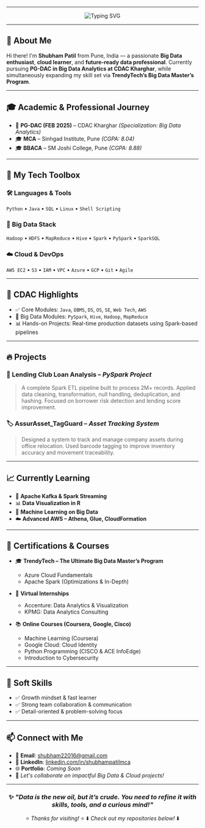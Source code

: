 
---
<p align="center">
  <img src="https://readme-typing-svg.herokuapp.com?font=Fira+Code&size=30&duration=3000&pause=1000&color=2F80ED&center=true&vCenter=true&multiline=true&width=900&height=90&lines=👋+Hi%2C+I'm+Shubham+Patil!;🚀+Welcome+to+my+GitHub+Portfolio!;🎓+CDAC+PG-DBDA+%7C+MCA+%7C+BBACA" alt="Typing SVG" />
</p>

---

## 👋 About Me

Hi there! I'm **Shubham Patil** from Pune, India — a passionate **Big Data enthusiast**, **cloud learner**, and **future-ready data professional**. Currently pursuing **PG-DAC in Big Data Analytics at CDAC Kharghar**, while simultaneously expanding my skill set via **TrendyTech’s Big Data Master’s Program**.

---

## 🎓 Academic & Professional Journey

* 🚀 **PG-DAC (FEB 2025)** – CDAC Kharghar *(Specialization: Big Data Analytics)*
* 🎓 **MCA** – Sinhgad Institute, Pune *(CGPA: 8.04)*
* 🎓 **BBACA** – SM Joshi College, Pune *(CGPA: 8.88)*

---

## 💼 My Tech Toolbox

### 🛠️ Languages & Tools

`Python` • `Java` • `SQL` • `Linux` • `Shell Scripting`

### 💾 Big Data Stack

`Hadoop` • `HDFS` • `MapReduce` • `Hive` • `Spark` • `PySpark` • `SparkSQL`

### ☁️ Cloud & DevOps

`AWS EC2` • `S3` • `IAM` • `VPC` • `Azure` • `GCP` • `Git` • `Agile`

---

## 📌 CDAC Highlights

* ✅ Core Modules: `Java`, `DBMS`, `DS`, `OS`, `SE`, `Web Tech`, `AWS`
* 🚀 Big Data Modules: `PySpark`, `Hive`, `Hadoop`, `MapReduce`
* 📊 Hands-on Projects: Real-time production datasets using Spark-based pipelines

---

## 🔥 Projects

### 🧾 Lending Club Loan Analysis – *PySpark Project*

> A complete Spark ETL pipeline built to process 2M+ records.
> Applied data cleaning, transformation, null handling, deduplication, and hashing.
> Focused on borrower risk detection and lending score improvement.

### 🏷️ AssurAsset\_TagGuard – *Asset Tracking System*

> Designed a system to track and manage company assets during office relocation.
> Used barcode tagging to improve inventory accuracy and movement traceability.

---

## 📈 Currently Learning

* 🔄 **Apache Kafka & Spark Streaming**
* 📊 **Data Visualization in R**
* 🤖 **Machine Learning on Big Data**
* ☁️ **Advanced AWS – Athena, Glue, CloudFormation**

---

## 🏅 Certifications & Courses

* 🎓 **TrendyTech – The Ultimate Big Data Master’s Program**

  * Azure Cloud Fundamentals
  * Apache Spark (Optimizations & In-Depth)
* 💼 **Virtual Internships**

  * Accenture: Data Analytics & Visualization
  * KPMG: Data Analytics Consulting
* 📚 **Online Courses (Coursera, Google, Cisco)**

  * Machine Learning (Coursera)
  * Google Cloud: Cloud Identity
  * Python Programming (CISCO & ACE InfoEdge)
  * Introduction to Cybersecurity

---

## 🌟 Soft Skills

* ✅ Growth mindset & fast learner
* ✅ Strong team collaboration & communication
* ✅ Detail-oriented & problem-solving focus

---

## 📫 Connect with Me

* 📧 **Email**: [shubham22016@gmail.com](mailto:shubham22016@gmail.com)
* 🔗 **LinkedIn**: [linkedin.com/in/shubhampatilmca](https://linkedin.com/in/shubhampatilmca)
* 🌐 **Portfolio**: *Coming Soon*
* 💬 *Let's collaborate on impactful Big Data & Cloud projects!*

---

<div align="center">

### ✨ *"Data is the new oil, but it’s crude. You need to refine it with skills, tools, and a curious mind!"*

⭐ *Thanks for visiting!* ⭐
⬇️ *Check out my repositories below!* ⬇️

</div>
